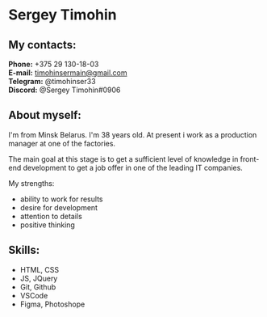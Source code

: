 # Sergey Timohin
## My contacts:
**Phone:** +375 29 130-18-03  
**E-mail:** timohinsermain@gmail.com  
**Telegram:** @timohinser33  
**Discord:** @Sergey Timohin#0906

## About myself:
I'm from Minsk Belarus. I'm 38 years old. At present i work as a production manager at one of the factories. 

The main goal at this stage is to get a sufficient level of knowledge in front-end development to get a job offer in one of the leading IT companies.

My strengths:

+ ability to work for results
+ desire for development
+ attention to details
+ positive thinking

## Skills: 
+ HTML, CSS
+ JS, JQuery
+ Git, Github
+ VSCode 
+ Figma, Photoshope